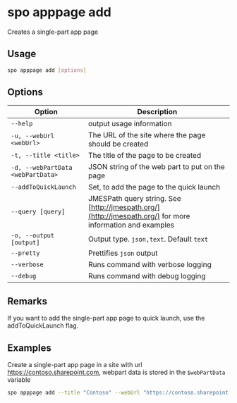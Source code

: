 # spo apppage add

Creates a single-part app page

## Usage

```sh
spo apppage add [options]
```

## Options

Option|Description
------|-----------
`--help`|output usage information
`-u, --webUrl <webUrl>`|The URL of the site where the page should be created
`-t, --title <title>`|The title of the page to be created
`-d, --webPartData <webPartData>`|JSON string of the web part to put on the page
`--addToQuickLaunch`|Set, to add the page to the quick launch
`--query [query]`|JMESPath query string. See [http://jmespath.org/](http://jmespath.org/) for more information and examples
`-o, --output [output]`|Output type. `json,text`. Default `text`
`--pretty`|Prettifies `json` output
`--verbose`|Runs command with verbose logging
`--debug`|Runs command with debug logging

## Remarks

If you want to add the single-part app page to quick launch, use the addToQuickLaunch flag.

## Examples

Create a single-part app page in a site with url https://contoso.sharepoint.com, webpart data is stored in the `$webPartData` variable

```sh
spo apppage add --title "Contoso" --webUrl "https://contoso.sharepoint.com" --webPartData $webPartData --addToQuickLaunch
```